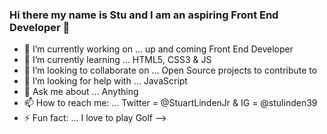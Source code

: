 ### Hi there my name is Stu and I am an aspiring Front End Developer 👋

- 🔭 I’m currently working on ... up and coming Front End Developer 
- 🌱 I’m currently learning ... HTML5, CSS3 & JS
- 👯 I’m looking to collaborate on ... Open Source projects to contribute to
- 🤔 I’m looking for help with ... JavaScript
- 💬 Ask me about ... Anything
- 📫 How to reach me: ... Twitter = @StuartLindenJr & IG = @stulinden39
- ⚡ Fun fact: ... I love to play Golf
-->
